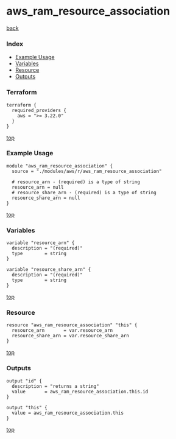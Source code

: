 # aws_ram_resource_association
[back](../aws.md)
### Index
- [Example Usage](#example-usage)
- [Variables](#variables)
- [Resource](#resource)
- [Outputs](#outputs)
### Terraform
```hcl
terraform {
  required_providers {
    aws = ">= 3.22.0"
  }
}
```
[top](#index)
### Example Usage
```hcl
module "aws_ram_resource_association" {
  source = "./modules/aws/r/aws_ram_resource_association"

  # resource_arn - (required) is a type of string
  resource_arn = null
  # resource_share_arn - (required) is a type of string
  resource_share_arn = null
}
```
[top](#index)
### Variables
```hcl
variable "resource_arn" {
  description = "(required)"
  type        = string
}

variable "resource_share_arn" {
  description = "(required)"
  type        = string
}
```
[top](#index)

### Resource
```hcl
resource "aws_ram_resource_association" "this" {
  resource_arn       = var.resource_arn
  resource_share_arn = var.resource_share_arn
}
```
[top](#index)
### Outputs
```hcl
output "id" {
  description = "returns a string"
  value       = aws_ram_resource_association.this.id
}

output "this" {
  value = aws_ram_resource_association.this
}
```
[top](#index)
